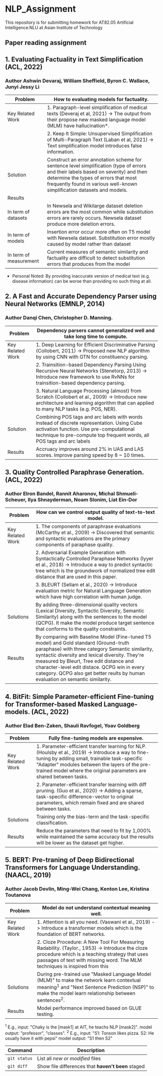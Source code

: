 # NLP_Assignment
This repository is for submitting homework for AT82.05 Artificial Intelligence:NLU at Asian Institute of Technology

## Paper reading assignment
## 1. Evaluating Factuality in Text Simplification (ACL, 2022)
### Author Ashwin Devaraj, William Sheffield, Byron C. Wallace, Junyi Jessy Li

| Problem  | How to evaluating models for factuality.|
| --- | --- |
| Key Related Work  | 1. Paragraph-level simplification of medical texts (Deveraj et al, 2021) -> The output from their propose new masked language model (MLM) have hallucination*.|
|                   | 2. Keep It Simple: Unsupervised Simplification of Multi-Paragraph Text (Laban et al, 2021) -> Text simplification model introduces false information.|
| Solution  | Construct an error annotation scheme for sentence level simplification (type of errors and their labels based on severity) and then determine the types of errors that most frequently found in various well-known simplification datasets and models.|
| Results  ||
| In term of datasets | In Newsela and Wikilarge dataset deletion errors are the most common while substitution errors are rarely occurs. Newsela dataset produce more deletion errors.|
| In term of models   | Insertion error occur more often on T5 model with Newsela dataset. Substitution error mostly caused by model rather than dataset|
| In term of measurement  | Current measures of semantic similarity and factuality are difficult to detect substitution errors that produces from the model|

* Personal Noted: By providing inaccurate version of medical text (e.g. disease information) can be worse than providing no such thing at all.

## 2. A Fast and Accurate Dependency Parser using Neural Networks (EMNLP, 2014)
### Author Danqi Chen, Christopher D. Manning.

| Problem  | Dependency parsers cannot generalized well and take long time to compute. |
| --- | --- |
| Key Related Work  | 1. Deep Learning for Efficient Discriminative Parsing (Collobert, 2011) -> Proposed new NLP algorithm by using CNN with GTN for constituency parsing.|
|                   | 2. Trainsition-based Dependency Parsing Using Recursive Neural Networks (Stenetorp, 2013) -> Introduce new framework to use RvNNs for trainsition-based dependency parsing.|
|                   | 3. Natural Language Processing (almost) from Scratch (Collobert et al., 2009) -> Introduce new architecture and learning algorithm that can applied to many NLP tasks (e.g. POS, NER).
| Solution  | Combining POS tags and arc labels with words instead of discrete representation. Using Cube activation function. Use pre-computational technique to pre-compute top frequent words, all POS tags and arc labels|
| Results  | Accruacy improves around 2% in UAS and LAS scores. Improve parsing speed by 8 ~ 10 times. |

## 3. Quality Controlled Paraphrase Generation. (ACL, 2022)
### Author Elron Bandel, Rannit Aharonov, Michal Shmueli-Scheuer, Ilya Shnayderman, Noam Slonim, Liat Ein-Dor

| Problem  | How can we control output quality of text-to-text model.|
| --- | --- |
| Key Related Work  | 1. The components of paraphrase evaluations (McCarthy et al., 2009) -> Discovered that semantic and syntactic evaluations are the primary components of paraphase quality.|
|                   | 2. Adversarial Example Generation with Syntactically Controlled Paraphase Networks (Iyyer et al., 2018) -> Introduce a way to predict syntactic tree which is the groundwork of normalized tree edit distance that are used in this paper.|
|                   | 3. BLEURT (Sellam et al., 2020) -> Introduce evaluation metric for Natural Language Generation which have high correlation with human judge.|
| Solutions | By adding three-dimensional quality vectors (Lexical Diversity, Syntactic Diversity, Semantic Similarity) along with the sentences to the model (QCPG). It make the model produce target sentence that conforms to the quality constraints.
| Results  | By comparing with Baseline Model (Fine-tuned T5 model) and Gold standard (Ground-truth paraphase) with three category Semantic similarity, syntactic diversity and lexical diversity. They're measured by Bleurt, Tree edit distance and character-level edit distace. QCPG win in every category. QCPG also get better reults by human evaluation on semantic similarity. |

## 4. BitFit: Simple Parameter-efficient Fine-tuning for Transformer-based Masked Language-models. (ACL, 2022)
### Author Elad Ben-Zaken, Shauli Ravfogel, Yoav Goldberg

| Problem  | Fully fine-tuning models are expensive.|
| --- | --- |
| Key Related Work  | 1. Parameter-efficient transfer learning for NLP. (Houlsby et al., 2019) -> Introduce a way to fine-tuning by adding small, trainable task-specific "Adapter" modules between the layers of the pre-trained model where the original parameters are shared between tasks.|
|                   | 2. Parameter-efficient transfer learning with diff pruning. (Guo et al., 2020) -> Adding a sparse, task-specific difference-vector to original parameters, which remain fixed and are shared between tasks.|
| Solutions | Training only the bias-term and the task-specific classification.
| Results  | Reduce the parameters that need to fit by 1,000% while maintained the same accuracy but the results will be lower as the dataset get higher. |

## 5. BERT: Pre-traning of Deep Bidirectional Transformers for Language Understanding. (NAACL, 2019)
### Author Jacob Devlin, Ming-Wei Chang, Kenton Lee, Kristina Toutanova

| Problem  | Model do not understand contextual meaning well.|
| --- | --- |
| Key Related Work  | 1. Attention is all you need. (Vaswani et al., 2019) -> Introduce a transformer models which is the foundation of BERT networks.|
|                   | 2. Cloze Procedure: A New Tool For Measuring Radability. (Taylor., 1953) -> Introduce the cloze procedure which is a teaching strategy that uses passages of text with missing word. The MLM techniques is inspired from this|
| Solutions | During pre-trained use "Masked Language Model (MLM)" to make the network learn contextual meaning<sup>1</sup> and "Next Sentence Prediction (NSP)" to make the model learn relationship between sentences<sup>2</sup>.
| Results  | Model performance improved based on GLUE testing. |

<sup>1</sup> E.g., input: "Chaky is the [mask1] at AIT, he teachs NLP [mask2]". model output: "professor", "classes".
<sup>2</sup> E.g., input: "S1: Tonson likes pizza. S2: He usually have it with pepsi" model output: "S1 then S2"

| Command | Description |
| --- | --- |
| `git status` | List all *new or modified* files |
| `git diff` | Show file differences that **haven't been** staged |
